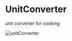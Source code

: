 # UnitConverter
unit converter for cooking

<!-- img src = "Screenshot_1624364001.png" width="200"-->
<!-- img src = "Screenshot_1624364032.png" width="200"-->
<!-- img src = "Screenshot_1624364105.png" width="200"-->

![unitConverter](https://user-images.githubusercontent.com/78205251/122942058-35f85180-d376-11eb-95a0-00582862ebd9.gif)
